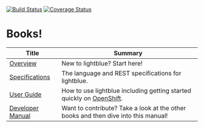 [![Build Status](https://travis-ci.org/lightblue-platform/lightblue.svg?branch=master)](https://travis-ci.org/lightblue-platform/lightblue) [![Coverage Status](https://coveralls.io/repos/lightblue-platform/lightblue/badge.png?branch=master)](https://coveralls.io/r/lightblue-platform/lightblue?branch=master)

# Books!

| Title | Summary |
| ---- | ----------- |
| [Overview](http://lightblue.io/) | New to lightblue?  Start here! |
| [Specifications](http://jewzaam.gitbooks.io/lightblue-specifications/) | The language and REST specifications for lightblue. |
| [User Guide](http://jewzaam.gitbooks.io/lightblue-user-guide/) | How to use lightblue including getting started quickly on [OpenShift](http://openshift.com). |
| [Developer Manual](http://jewzaam.gitbooks.io/lightblue-developer-manual/) | Want to contribute?  Take a look at the other books and then dive into this manual! |
